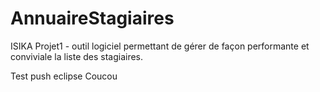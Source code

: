 # AnnuaireStagiaires
ISIKA Projet1 - outil logiciel permettant de gérer de façon performante et conviviale la liste des stagiaires.

Test push eclipse
Coucou